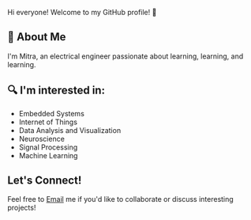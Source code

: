 Hi everyone! Welcome to my GitHub profile! 👋
## 🌱 About Me
I'm Mitra, an electrical engineer passionate about learning, learning, and learning. 
## 🔍 I'm interested in:
- Embedded Systems
- Internet of Things
- Data Analysis and Visualization
- Neuroscience
- Signal Processing
- Machine Learning

## Let's Connect!
Feel free to [Email](mailto:mitrazkri79@gmail.com) me if you'd like to collaborate or discuss interesting projects!

<!---
mitraZak/mitraZak is a ✨ special ✨ repository because its `README.md` (this file) appears on your GitHub profile.
You can click the Preview link to take a look at your changes.
--->
